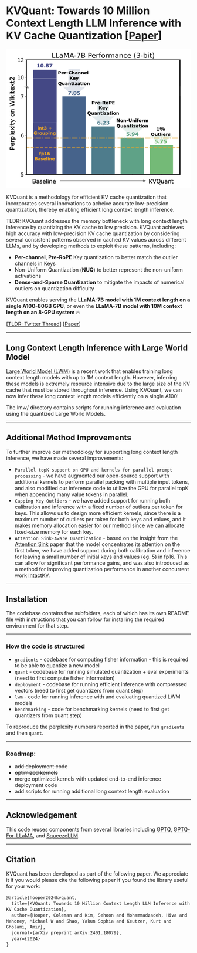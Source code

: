 # KVQuant: Towards 10 Million Context Length LLM Inference with KV Cache Quantization [[Paper](https://arxiv.org/abs/2401.18079)]

![Thumbnail](figs/thumbnail.png)

KVQuant is a methodology for efficient KV cache quantization that incorporates several innovations to acheive accurate low-precision quantization, thereby enabling efficient long context length inference.

TLDR: KVQuant addresses the memory bottleneck with long context length inference by quantizing the KV cache to low precision. KVQuant achieves high accuracy with low-precision KV cache quantization by considering several consistent patterns observed in cached KV values across different LLMs, and by developing methods to exploit these patterns, including:
- **Per-channel, Pre-RoPE** Key quantization to better match the outlier channels in Keys
- Non-Uniform Quantization (**NUQ**) to better represent the non-uniform activations
- **Dense-and-Sparse Quantization** to mitigate the impacts of numerical outliers on quantization difficulty

KVQuant enables serving the **LLaMA-7B model with 1M context length on a single A100-80GB GPU**, or even the **LLaMA-7B model with 10M context length on an 8-GPU system** 🔥

[[TLDR: Twitter Thread](https://twitter.com/coleman_hooper1/status/1754217130550329613)]
[[Paper](https://arxiv.org/abs/2401.18079)]

---

## Long Context Length Inference with Large World Model

[Large World Model (LWM)](https://github.com/LargeWorldModel/LWM) is a recent work that enables training long context length models with up to 1M context length. However, inferring these models is extremely resource intensive due to the large size of the KV cache that must be stored throughout inference. Using KVQuant, we can now infer these long context length models efficiently on a single A100! 

The lmw/ directory contains scripts for running inference and evaluation using the quantized Large World Models.

---

## Additional Method Improvements
To further improve our methodology for supporting long context length inference, we have made several improvements:
- `Parallel topK support on GPU and kernels for parallel prompt processing` - we have augmented our open-source support with additional kernels to perform parallel packing with multiple input tokens, and also modified our inference code to utilize the GPU for parallel topK when appending many value tokens in parallel.
- `Capping Key Outliers` - we have added support for running both calibration and inference with a fixed number of outliers per token for keys. This allows us to design more efficient kernels, since there is a maximum number of outliers per token for both keys and values, and it makes memory allocation easier for our method since we can allocate fixed-size memory for each key. 
- `Attention Sink-Aware Quantization` - based on the insight from the [Attention Sink](https://arxiv.org/abs/2309.17453) paper that the model concentrates its attention on the first token, we have added support during both calibration and inference for leaving a small number of initial keys and values (eg. 5) in fp16. This can allow for significant performance gains, and was also introduced as a method for improving quantization performance in another concurrent work [IntactKV](https://arxiv.org/abs/2403.01241).


---
## Installation

The codebase contains five subfolders, each of which has its own README file with instructions that you can follow for installing the required environment for that step.

---

### How the code is structured

- `gradients` - codebase for computing fisher information - this is required to be able to quantize a new model
- `quant` - codebase for running simulated quantization + eval experiments (need to first compute fisher information)
- `deployment` - codebase for running efficient inference with compressed vectors (need to first get quantizers from quant step)
- `lwm` - code for running inference with and evaluating quantized LWM models
- `benchmarking` - code for benchmarking kernels (need to first get quantizers from quant step)

To reproduce the perplexity numbers reported in the paper, run `gradients` and then `quant`.

---

### Roadmap:
- ~~add deployment code~~
- ~~optimized kernels~~
- merge optimized kernels with updated end-to-end inference deployment code
- add scripts for running additional long context length evaluation

---

## Acknowledgement

This code reuses components from several libraries including [GPTQ](https://github.com/IST-DASLab/gptq), [GPTQ-For-LLaMA](https://github.com/qwopqwop200/GPTQ-for-LLaMa/), and [SqueezeLLM](https://github.com/SqueezeAILab/SqueezeLLM/).

---

## Citation

KVQuant has been developed as part of the following paper. We appreciate it if you would please cite the following paper if you found the library useful for your work:

```
@article{hooper2024kvquant,
  title={KVQuant: Towards 10 Million Context Length LLM Inference with KV Cache Quantization},
  author={Hooper, Coleman and Kim, Sehoon and Mohammadzadeh, Hiva and Mahoney, Michael W and Shao, Yakun Sophia and Keutzer, Kurt and Gholami, Amir},
  journal={arXiv preprint arXiv:2401.18079},
  year={2024}
}
```
